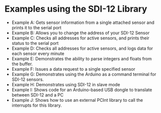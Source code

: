 # Examples using the SDI-12 Library

- Example A: Gets sensor information from a single attached sensor and prints it to the serial port
- Example B: Allows you to change the address of your SDI-12 Sensor
- Example C: Checks all addresses for active sensors, and prints their status to the serial port
- Example D: Checks all addresses for active sensors, and logs data for each sensor every minute
- Example E: Demonstrates the ability to parse integers and floats from the buffer.
- Example F: Issues a data request to a single specified sensor
- Example G: Demonstrates using the Arduino as a command terminal for SDI-12 sensors.
- Example H: Demonstrates using SDI-12 in slave mode
- Example I: Shows code for an Arduino-based USB dongle to translate between SDI-12 and a PC
- Example J: Shows how to use an external PCInt library to call the interrupts for this library.
